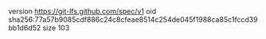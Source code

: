 version https://git-lfs.github.com/spec/v1
oid sha256:77a57b9085cdf886c24c8cfeae8514c254de045f1988ca85c1fccd39bb1d6d52
size 103
